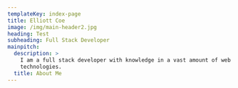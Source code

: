 ```yaml
---
templateKey: index-page
title: Elliott Coe
image: /img/main-header2.jpg
heading: Test
subheading: Full Stack Developer
mainpitch:
  description: >
    I am a full stack developer with knowledge in a vast amount of web
    technologies. 
  title: About Me
---
```


